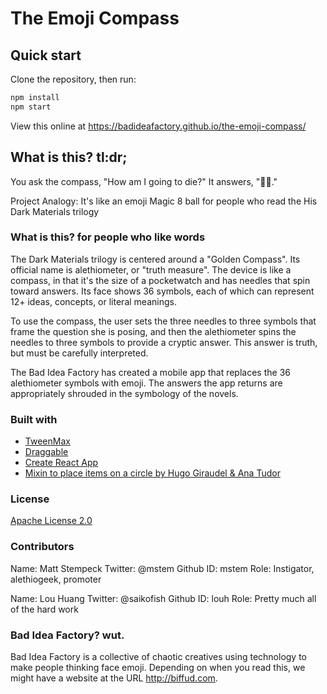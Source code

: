 ﻿# The Emoji Compass

## Quick start

Clone the repository, then run:

```sh
npm install
npm start
```

View this online at https://badideafactory.github.io/the-emoji-compass/

## What is this? tl:dr;

You ask the compass,
"How am I going to die?"
It answers, "🦉🍞."

Project Analogy: It's like an emoji Magic 8 ball for people who read the His Dark Materials trilogy

### What is this? for people who like words

The Dark Materials trilogy is centered around a "Golden Compass". Its official name is alethiometer, or "truth measure". The device is like a compass, in that it's the size of a pocketwatch and has needles that spin toward answers. Its face shows 36 symbols, each of which can represent 12+ ideas, concepts, or literal meanings. 

To use the compass, the user sets the three needles to three symbols that frame the question she is posing, and then the alethiometer spins the needles to three symbols to provide a cryptic answer. This answer is truth, but must be carefully interpreted. 

The Bad Idea Factory has created a mobile app that replaces the 36 alethiometer symbols with emoji. The answers the app returns are appropriately shrouded in the symbology of the novels.

### Built with
 * [TweenMax](https://cdnjs.cloudflare.com/ajax/libs/gsap/1.20.3/TweenMax.min.js)
 * [Draggable](https://cdnjs.cloudflare.com/ajax/libs/gsap/1.20.3/utils/Draggable.min.js)
 * [Create React App](https://github.com/facebook/create-react-app)
 * [Mixin to place items on a circle by Hugo Giraudel & Ana Tudor](https://css-tricks.com/snippets/sass/placing-items-circle/)

### License
[Apache License 2.0](https://www.apache.org/licenses/LICENSE-2.0)

### Contributors

Name: Matt Stempeck
Twitter: @mstem
Github ID: mstem
Role: Instigator, alethiogeek, promoter

Name: Lou Huang
Twitter: @saikofish
Github ID: louh
Role: Pretty much all of the hard work

### Bad Idea Factory? wut.

Bad Idea Factory is a collective of chaotic creatives using technology to make people thinking face emoji. Depending on when you read this, we might have a website at the URL http://biffud.com.

